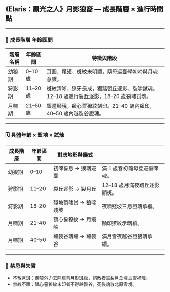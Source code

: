 
## 《Elaris：願光之人》月影狼裔 — 成長階層 × 進行時間點

---

### 🐺 成長階層 年齡區間

| 階層名稱 | 年齡區間 | 特徵與階段 |
|------------|-----------|----------------|
| 幼狼期 | 0–10 歲 | 耳圓、尾短，斑紋未明顯，隨母巡臺學初啼與月魂意識。 |
| 狩影期 | 11–20 歲 | 斑紋清晰，獠牙長成，獨踏裂丘逐影、裂啸試魂。12–18 歲進行裂丘逐影，18–20 歲裂啸試魂。 |
| 月啸期 | 21–50 歲 | 銀瞳顯現，額心誓獠紋刻印。21–40 歲內額印，40–50 歲內越裂谷證魂。 |

---

### 🗓️ 具體年齡 × 聖地 × 試煉

| 成長階層 | 年齡區間 | 對應地形與儀式 | |
|-----------|-----------|-----------------|----------------|
| 幼狼期 | 0–10 | 初啼誓息 → 狼魂巡臺 | 滿 1 歲春初隨母登巡臺啼魂。 |
| 狩影期 | 11–20 | 裂丘逐影 → 裂月丘 | 12–18 歲月滿夜踏丘逐影顯斑。 |
| 狩影期 | 18–20 | 殘坡裂啸試 → 狼啼殘坡 | 夜啸殘坡三息證魂承繼。 |
| 月啸期 | 21–40 | 額心誓獠紋 → 月痕岫 | 額印獠紋示魂續。 |
| 月啸期 | 40–50 | 躍裂谷魂躍 → 躍裂谷 | 滿月雪夜越谷證狼魂承續。 |

---

### 🚫 禁忌與失誓

- 不散月斑：嚴禁外力去除肩背月形斑紋，誤散者需裂月丘埋血雪補魂。
- 無紋不躍：額心誓獠紋未印者不得越裂谷，死後魂散北原雪境。
